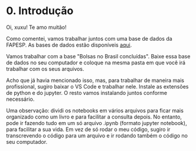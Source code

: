 # 0. Introdução

Oi, xuxu! Te amo muitão!

Como comentei, vamos trabalhar juntos com uma base de dados da FAPESP. As bases de dados estão disponíveis [aqui](https://bv.fapesp.br/pt/pesquisa/download_projetos/).

Vamos trabalhar com a base "Bolsas no Brasil concluídas". Baixe essa base de dados no seu computador e coloque na mesma pasta em que você irá trabalhar com os seus arquivos.

Acho que já havia mencionado isso, mas, para trabalhar de maneira mais profissional, sugiro baixar o VS Code e trabalhar nele. Instale as extensões de python e do jupyter. O resto vamos instalando juntos conforme necessário.

Uma observação: dividi os notebooks em vários arquivos para ficar mais organizado como um livro e para facilitar a consulta depois. No entanto, pode ir fazendo tudo em um só arquivo .ipynb (formato jupyter notebook), para facilitar a sua vida. Em vez de só rodar o meu código, sugiro ir transcrevendo o código para um arquivo e ir rodando também o código no seu computador.

```{tableofcontents}
```